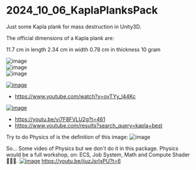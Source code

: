 # 2024_10_06_KaplaPlanksPack
Just some Kapla plank for mass destruction in Unity3D.


The official dimensions of a Kapla plank are:

11.7 cm in length
2.34 cm in width
0.78 cm in thickness
10 gram

![image](https://github.com/user-attachments/assets/624b85fa-0b39-416e-afbe-86c57d8818d9)  
![image](https://github.com/user-attachments/assets/6abb11df-4e87-4cbb-9aa6-f8ad59cabc3f)  
![image](https://github.com/user-attachments/assets/873e1538-ded0-4830-a13f-37e6fdec4cb6)  


[![image](https://github.com/user-attachments/assets/606bccea-1591-4353-b243-348e830c7538)](https://www.youtube.com/watch?v=ovTYy_I44Kc)
- https://www.youtube.com/watch?v=ovTYy_I44Kc

[![image](https://github.com/user-attachments/assets/9e80aaea-d8ed-47c2-af79-e5c0d8d149a7)](https://youtu.be/vi7F8FVLU2g?t=461)
- https://youtu.be/vi7F8FVLU2g?t=461
- https://www.youtube.com/results?search_query=kapla+best


Try to do Physics of is the definition of this image:
![image](https://github.com/user-attachments/assets/7bfb019e-7ad5-47e0-a1ce-d275920f337e)

So... Some video of Physics but we don't do it in this package.
Physics would be a full workshop, on: ECS, Job System, Math and Compute Shader 🧙‍♂️😜.
[![image](https://github.com/user-attachments/assets/d0f86b1b-b143-4ae6-a563-dd2c7954a0aa)](https://youtu.be/jiuzJsrIxPU?t=6)
https://youtu.be/jiuzJsrIxPU?t=6

